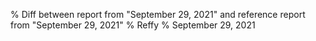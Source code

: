 % Diff between report from "September 29, 2021" and reference report from "September 29, 2021"
% Reffy
% September 29, 2021

